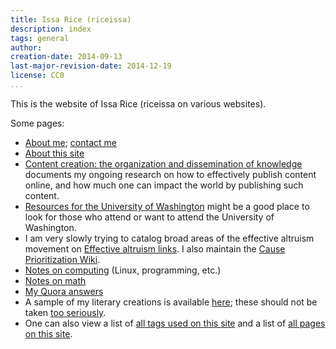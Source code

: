 ```yaml
---
title: Issa Rice (riceissa)
description: index
tags: general
author: 
creation-date: 2014-09-13
last-major-revision-date: 2014-12-19
license: CC0
...
```


This is the website of Issa Rice (riceissa on various websites).

Some pages:

- [About me](./about-me#self-introduction); [contact me](./about-me#contact)
- [About this site](./about-the-site)
- [Content creation: the organization and dissemination of knowledge]() documents my ongoing research on how to effectively publish content online, and how much one can impact the world by publishing such content.
- [Resources for the University of Washington]() might be a good place to look for those who attend or want to attend the University of Washington.
- I am very slowly trying to catalog broad areas of the effective altruism movement on [Effective altruism links]().
I also maintain the [Cause Prioritization Wiki](http://causeprioritization.org).
- [Notes on computing](./tags/computing) (Linux, programming, etc.)
- [Notes on math](./tags/math)
- [My Quora answers]()
- A sample of my literary creations is available [here](./tags/literary); these should not be taken [too seriously](http://www.gwern.net/Mistakes#fiction).
- One can also view a list of [all tags used on this site](./tags/index) and a list of [all pages on this site](./all).
